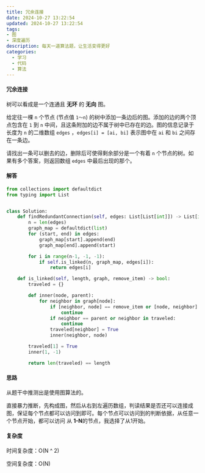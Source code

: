 ```yaml
---
title: 冗余连接
date: 2024-10-27 13:22:54
updated: 2024-10-27 13:22:54
tags:
- 图
- 深度遍历
description: 每天一道算法题，让生活变得更好
categories: 
  - 学习 
  - 代码
  - 算法
---
```


#### 冗余连接

树可以看成是一个连通且 **无环** 的 **无向** 图。

给定往一棵 `n` 个节点 (节点值 `1～n`) 的树中添加一条边后的图。添加的边的两个顶点包含在 `1` 到 `n` 中间，且这条附加的边不属于树中已存在的边。图的信息记录于长度为 `n` 的二维数组 `edges` ，`edges[i] = [ai, bi]` 表示图中在 `ai` 和 `bi` 之间存在一条边。

请找出一条可以删去的边，删除后可使得剩余部分是一个有着 `n` 个节点的树。如果有多个答案，则返回数组 `edges` 中最后出现的那个。

#### 解答

```python
from collections import defaultdict
from typing import List


class Solution:
    def findRedundantConnection(self, edges: List[List[int]]) -> List[int]:
        n = len(edges)
        graph_map = defaultdict(list)
        for (start, end) in edges:
            graph_map[start].append(end)
            graph_map[end].append(start)

        for i in range(n-1, -1, -1):
            if self.is_linked(n, graph_map, edges[i]):
                return edges[i]

    def is_linked(self, length, graph, remove_item) -> bool:
        traveled = {}

        def inner(node, parent):
            for neighbor in graph[node]:
                if [neighbor, node] == remove_item or [node, neighbor] == remove_item:
                    continue
                if neighbor == parent or neighbor in traveled:
                    continue
                traveled[neighbor] = True
                inner(neighbor, node)

        traveled[1] = True
        inner(1, -1)

        return len(traveled) == length
```

#### 思路

从题干中推测出是使用图算法的。

直接暴力推断，先构成图，然后从右到左遍历数组，判读结果是否还可以连接成图，保证每个节点都可以访问到即可。每个节点可以访问到的判断依据，从任意一个节点开始，都可以访问 从 **1-N**的节点，我选择了从1开始。

#### 复杂度

时间复杂度：O(N ^ 2)

空间复杂度：O(N)
